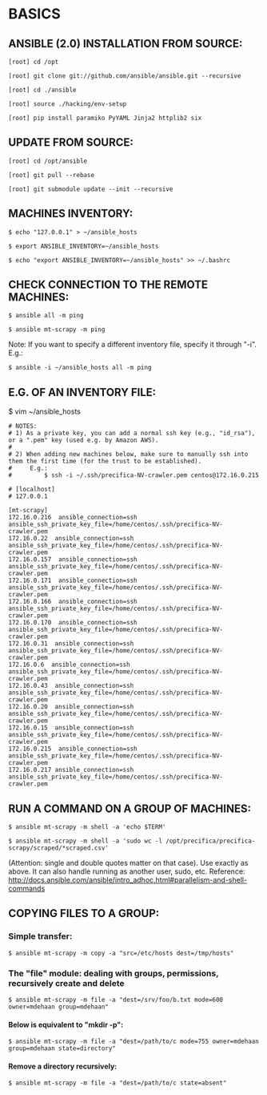 # BASICS

## ANSIBLE (2.0) INSTALLATION FROM SOURCE:

	[root] cd /opt

	[root] git clone git://github.com/ansible/ansible.git --recursive

	[root] cd ./ansible

	[root] source ./hacking/env-setup

	[root] pip install paramiko PyYAML Jinja2 httplib2 six


## UPDATE FROM SOURCE:

	[root] cd /opt/ansible

	[root] git pull --rebase

	[root] git submodule update --init --recursive


## MACHINES INVENTORY:

	$ echo "127.0.0.1" > ~/ansible_hosts

	$ export ANSIBLE_INVENTORY=~/ansible_hosts

	$ echo "export ANSIBLE_INVENTORY=~/ansible_hosts" >> ~/.bashrc


## CHECK CONNECTION TO THE REMOTE MACHINES:

	$ ansible all -m ping

	$ ansible mt-scrapy -m ping

Note:  If you want to specify a different inventory file, specify it through "-i". E.g.:

	$ ansible -i ~/ansible_hosts all -m ping


## E.G. OF AN INVENTORY FILE:

$ vim ~/ansible_hosts

```
# NOTES:
# 1) As a private key, you can add a normal ssh key (e.g., "id_rsa"), or a ".pem" key (used e.g. by Amazon AWS).
#
# 2) When adding new machines below, make sure to manually ssh into them the first time (for the trust to be established).
#     E.g.:
#         $ ssh -i ~/.ssh/precifica-NV-crawler.pem centos@172.16.0.215

# [localhost]
# 127.0.0.1

[mt-scrapy]
172.16.0.216  ansible_connection=ssh ansible_ssh_private_key_file=/home/centos/.ssh/precifica-NV-crawler.pem
172.16.0.22  ansible_connection=ssh ansible_ssh_private_key_file=/home/centos/.ssh/precifica-NV-crawler.pem
172.16.0.157  ansible_connection=ssh ansible_ssh_private_key_file=/home/centos/.ssh/precifica-NV-crawler.pem
172.16.0.171  ansible_connection=ssh ansible_ssh_private_key_file=/home/centos/.ssh/precifica-NV-crawler.pem
172.16.0.166  ansible_connection=ssh ansible_ssh_private_key_file=/home/centos/.ssh/precifica-NV-crawler.pem
172.16.0.170  ansible_connection=ssh ansible_ssh_private_key_file=/home/centos/.ssh/precifica-NV-crawler.pem
172.16.0.31  ansible_connection=ssh ansible_ssh_private_key_file=/home/centos/.ssh/precifica-NV-crawler.pem
172.16.0.6  ansible_connection=ssh ansible_ssh_private_key_file=/home/centos/.ssh/precifica-NV-crawler.pem
172.16.0.43  ansible_connection=ssh ansible_ssh_private_key_file=/home/centos/.ssh/precifica-NV-crawler.pem
172.16.0.20  ansible_connection=ssh ansible_ssh_private_key_file=/home/centos/.ssh/precifica-NV-crawler.pem
172.16.0.15  ansible_connection=ssh ansible_ssh_private_key_file=/home/centos/.ssh/precifica-NV-crawler.pem
172.16.0.215  ansible_connection=ssh ansible_ssh_private_key_file=/home/centos/.ssh/precifica-NV-crawler.pem
172.16.0.217 ansible_connection=ssh ansible_ssh_private_key_file=/home/centos/.ssh/precifica-NV-crawler.pem
```

## RUN A COMMAND ON A GROUP OF MACHINES:

	$ ansible mt-scrapy -m shell -a 'echo $TERM'

	$ ansible mt-scrapy -m shell -a 'sudo wc -l /opt/precifica/precifica-scrapy/scraped/*scraped.csv'

(Attention: single and double quotes matter on that case). Use exactly as above.
It can also handle running as another user, sudo, etc. Reference: http://docs.ansible.com/ansible/intro_adhoc.html#parallelism-and-shell-commands

## COPYING FILES TO A GROUP:

### Simple transfer:

	$ ansible mt-scrapy -m copy -a "src=/etc/hosts dest=/tmp/hosts"

### The "file" module: dealing with groups, permissions, recursively create and delete

	$ ansible mt-scrapy -m file -a "dest=/srv/foo/b.txt mode=600 owner=mdehaan group=mdehaan"

#### Below is equivalent to "mkdir -p":

	$ ansible mt-scrapy -m file -a "dest=/path/to/c mode=755 owner=mdehaan group=mdehaan state=directory"

#### Remove a directory recursively:

	$ ansible mt-scrapy -m file -a "dest=/path/to/c state=absent"
